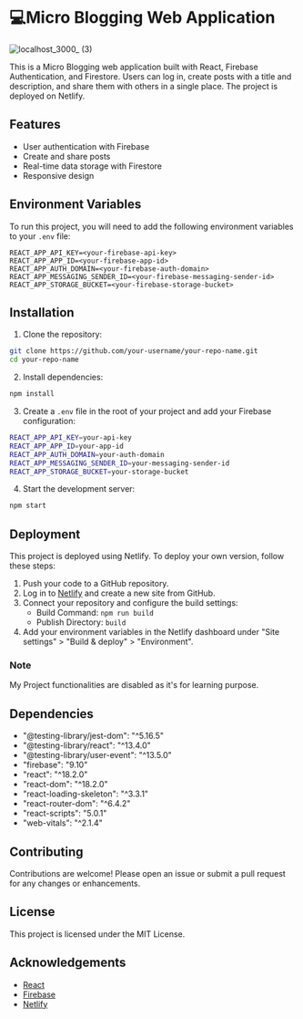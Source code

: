 # 💻Micro Blogging Web Application

![localhost_3000_ (3)](https://github.com/HAWKZ4/WriteNotion/assets/108879264/d50ad32e-fb58-4227-abfa-3b4315400a2c)

This is a Micro Blogging web application built with React, Firebase Authentication, and Firestore. 
Users can log in, create posts with a title and description, and share them with others in a single place.
The project is deployed on Netlify.

## Features

- User authentication with Firebase
- Create and share posts
- Real-time data storage with Firestore
- Responsive design

## Environment Variables

To run this project, you will need to add the following environment variables to your `.env` file:

```
REACT_APP_API_KEY=<your-firebase-api-key>
REACT_APP_APP_ID=<your-firebase-app-id>
REACT_APP_AUTH_DOMAIN=<your-firebase-auth-domain>
REACT_APP_MESSAGING_SENDER_ID=<your-firebase-messaging-sender-id>
REACT_APP_STORAGE_BUCKET=<your-firebase-storage-bucket>
```

## Installation

1. Clone the repository:

```sh
git clone https://github.com/your-username/your-repo-name.git
cd your-repo-name
```

2. Install dependencies:

```sh
npm install
```

3. Create a `.env` file in the root of your project and add your Firebase configuration:

```sh
REACT_APP_API_KEY=your-api-key
REACT_APP_APP_ID=your-app-id
REACT_APP_AUTH_DOMAIN=your-auth-domain
REACT_APP_MESSAGING_SENDER_ID=your-messaging-sender-id
REACT_APP_STORAGE_BUCKET=your-storage-bucket
```

4. Start the development server:

```sh
npm start
```

## Deployment

This project is deployed using Netlify.
To deploy your own version, follow these steps:

1. Push your code to a GitHub repository.
2. Log in to [Netlify](https://www.netlify.com/) and create a new site from GitHub.
3. Connect your repository and configure the build settings:
   - Build Command: `npm run build`
   - Publish Directory: `build`
4. Add your environment variables in the Netlify dashboard under "Site settings" > "Build & deploy" > "Environment".

### Note

My Project functionalities are disabled as it's for learning purpose.

## Dependencies

- "@testing-library/jest-dom": "^5.16.5"
- "@testing-library/react": "^13.4.0"
- "@testing-library/user-event": "^13.5.0"
- "firebase": "9.10"
- "react": "^18.2.0"
- "react-dom": "^18.2.0"
- "react-loading-skeleton": "^3.3.1"
- "react-router-dom": "^6.4.2"
- "react-scripts": "5.0.1"
- "web-vitals": "^2.1.4"

## Contributing

Contributions are welcome! Please open an issue or submit a pull request for any changes or enhancements.

## License

This project is licensed under the MIT License.

## Acknowledgements

- [React](https://reactjs.org/)
- [Firebase](https://firebase.google.com/)
- [Netlify](https://www.netlify.com/)



